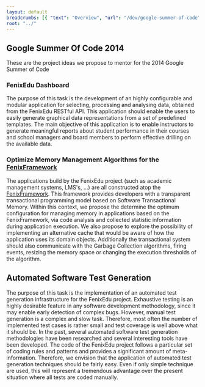 ```yaml
---
layout: default
breadcrumbs: [{ "text": "Overview", "url": "/dev/google-summer-of-code"}]
root: "../"
---
```


## Google Summer Of Code 2014

These are the project ideas we propose to mentor for the 2014 Google Summer of Code


### FenixEdu Dashboard

The purpose of this task is the development of an highly configurable and modular application for selecting, processing and analysing data, obtained from the FenixEdu RESTful API. This application should enable the users to easily generate graphical data representations from a set of predefined templates. The main objective of this application is to enable instructors to generate meaningful reports about student performance in their courses and school managers and board members to perform effective drilling on the available data.


### Optimize Memory Management Algorithms for the [FenixFramework][FenixFramework]

The applications build by the FenixEdu project (such as academic management systems, LMS's, ...) are all constructed atop the [FenixFramework][FenixFramework]. This framework provides developers with a transparent transactional programming model based on Software Transactional Memory. Within this context, we propose the determine the optimum configuration for managing memory in applications based on the FenixFramework, via code analysis and collected statistic information during application execution. We also propose to explore the possibility of implementing an alternative cache that would be aware of how the application uses its domain objects. Additionally the transactional system should also communicate with the Garbage Collection algorithms, firing events, resizing the memory space or changing the execution thresholds of the algorithm.




## Automated Software Test Generation

The purpose of this task is the implementation of an automated test generation infrastructure for the FenixEdu project. Exhaustive testing is an highly desirable feature in any software development methodology, since it may enable early detection of complex bugs. However, manual test generation is a complex and slow task. Therefore, most often the number of implemented test cases is rather small and test coverage is well above what it should be. In the past, several automated software test generation methodologies have been researched and several interesting tools have been developed. The code of the FenixEdu project follows a particular set of coding rules and patterns and provides a significant amount of meta-information. Therefore, we envision that the application of automated test generation techniques should be fairly easy. Even if only simple technique are used, this will represent a tremendous advantage over the present situation where all tests are coded manually.


[FenixFramework]: http://fenix-framework.github.io/

